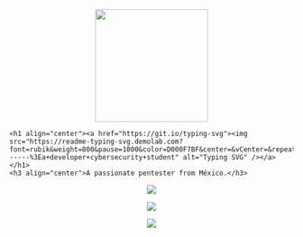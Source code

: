 
<div id="header" align="center">
    <img src="https://media.giphy.com/media/L5IljOSeFq8P6/giphy.gif" width="200" />
  </div>

    <h1 align="center"><a href="https://git.io/typing-svg"><img src="https://readme-typing-svg.demolab.com?font=rubik&weight=800&pause=1000&color=D000F7BF&center=&vCenter=&repeat=&width=435&lines=my+name+is+phoboz;------%3Ea+developer+cybersecurity+student" alt="Typing SVG" /></a></h1>
    <h3 align="center">A passionate pentester from México.</h3>
</div>

<p align="center">
<p align="center"><a href="https://skillicons.dev"><img src="https://skillicons.dev/icons?i=js,html,css" /></a></p>


<p align="center"><a href="https://skillicons.dev"><img src="https://skillicons.dev/icons?i=cpp,py,php" /></a></p>


<p align="center"><a href="https://skillicons.dev"><img src="https://skillicons.dev/icons?i=linux,bash,git" /></a></p>

